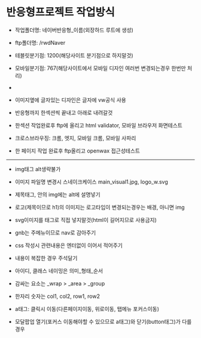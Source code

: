 # 반응형프로젝트 작업방식

- 작업폴더명: 네이버반응형_이름(외장하드 루트에 생성)

- ftp폴더명: /rwdNaver

- 테블릿분기점: 1200(해당사이트 분기점으로 하지말것)

- 모바일분기점: 767(해당사이트에서 모바일 디자인 여러번 변경되는경우 한번만 처리)

- 

- 이미지옆에 글자있는 디자인은 글자에 vw공식 사용

- 반응형까지 한섹션씩 끝내고 아래로 내려갈것

- 한섹션 작업완료후 ftp에 올리고 html validator, 모바일 브라우저 화면테스트

- 크로스브라우징: 크롬, 엣지, 모바일 크롬, 모바일 사파리

- 한 페이지 작업 완료후 ftp올리고 openwax 접근성테스트

---

- img태그 alt생략불가

- 이미지 파일명 변경시 스네이크케이스 main_visual1.jpg, logo_w.svg

- 제목태그, <a>안의 img에는 alt에 설명넣기

- 로고(제목이므로 h1)의 이미지는 로고타입이 변경되는경우는 배경, 아니면 img

- svg이미지를 태그로 직접 넣지말것(html이 길어지므로 사용금지)

- gnb는 주메뉴이므로 nav로 감아주기

- css 작성시 관련내용은 엔터없이 이어서 적어주기

- 내용이 복잡한 경우 주석달기

- 아이디, 클래스 네이밍은 의미_형태_순서

- 감싸는 요소는 _wrap > _area > _group

- 한자리 숫자는 col1, col2, row1, row2

- a태그: 클릭시 이동(다른페이지이동, 위로이동, 탭메뉴 포커스이동)

- 모달팝업 열기(포커스 이동해야할 수 있으므로 a태그)와 닫기(button태그)가 다를경우
